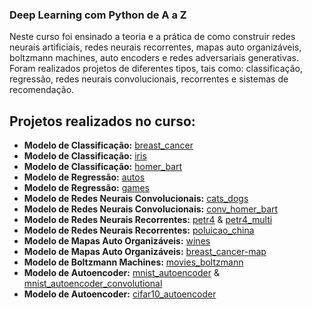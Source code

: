 
### Deep Learning com Python de A a Z
Neste curso foi ensinado a teoria e a prática de como construir redes neurais artificiais, redes neurais recorrentes, mapas auto organizáveis, boltzmann machines, auto encoders e redes adversariais generativas. Foram realizados projetos de diferentes tipos, tais como: classificação, regressão, redes neurais convolucionais, recorrentes e sistemas de recomendação.

## Projetos realizados no curso:
* **Modelo de Classificação:** [breast_cancer](https://github.com/Gttz/Cursos-DataScience/blob/main/Deep%20Learning%20com%20Python%20de%20A%20a%20Z/notebooks/breast_cancer.ipynb)
* **Modelo de Classificação:** [iris](https://github.com/Gttz/Cursos-DataScience/blob/main/Deep%20Learning%20com%20Python%20de%20A%20a%20Z/notebooks/iris.ipynb)
* **Modelo de Classificação:** [homer_bart](https://github.com/Gttz/Cursos-DataScience/blob/main/Deep%20Learning%20com%20Python%20de%20A%20a%20Z/notebooks/homer_bart.ipynb)
* **Modelo de Regressão:** [autos](https://github.com/Gttz/Cursos-DataScience/blob/main/Deep%20Learning%20com%20Python%20de%20A%20a%20Z/notebooks/autos.ipynb)
* **Modelo de Regressão:** [games](https://github.com/Gttz/Cursos-DataScience/blob/main/Deep%20Learning%20com%20Python%20de%20A%20a%20Z/notebooks/games.ipynb)
* **Modelo de Redes Neurais Convolucionais:** [cats_dogs](https://github.com/Gttz/Cursos-DataScience/blob/main/Deep%20Learning%20com%20Python%20de%20A%20a%20Z/notebooks/cats_dogs.ipynb)
* **Modelo de Redes Neurais Convolucionais:** [conv_homer_bart](https://github.com/Gttz/Cursos-DataScience/blob/main/Deep%20Learning%20com%20Python%20de%20A%20a%20Z/notebooks/conv_homer_bart.ipynb)
* **Modelo de Redes Neurais Recorrentes:** [petr4](https://github.com/Gttz/Cursos-DataScience/blob/main/Deep%20Learning%20com%20Python%20de%20A%20a%20Z/notebooks/petr4.ipynb) & [petr4_multi](https://github.com/Gttz/Cursos-DataScience/blob/main/Deep%20Learning%20com%20Python%20de%20A%20a%20Z/notebooks/petr4-multi.ipynb)
* **Modelo de Redes Neurais Recorrentes:** [poluicao_china](https://github.com/Gttz/Cursos-DataScience/blob/main/Deep%20Learning%20com%20Python%20de%20A%20a%20Z/notebooks/poluicao_china.ipynb)
* **Modelo de Mapas Auto Organizáveis:** [wines](https://github.com/Gttz/Cursos-DataScience/blob/main/Deep%20Learning%20com%20Python%20de%20A%20a%20Z/notebooks/wines.ipynb)
* **Modelo de Mapas Auto Organizáveis:** [breast_cancer-map](https://github.com/Gttz/Cursos-DataScience/blob/main/Deep%20Learning%20com%20Python%20de%20A%20a%20Z/notebooks/breast_cancer-map.ipynb)
* **Modelo de Boltzmann Machines:** [movies_boltzmann](https://github.com/Gttz/Cursos-DataScience/blob/main/Deep%20Learning%20com%20Python%20de%20A%20a%20Z/notebooks/movies_boltzmann.ipynb)
* **Modelo de Autoencoder:** [mnist_autoencoder](https://github.com/Gttz/Cursos-DataScience/blob/main/Deep%20Learning%20com%20Python%20de%20A%20a%20Z/notebooks/mnist_autoencoder.ipynb) & [mnist_autoencoder_convolutional](https://github.com/Gttz/Cursos-DataScience/blob/main/Deep%20Learning%20com%20Python%20de%20A%20a%20Z/notebooks/mnist_autoencoder_convolutional.ipynb)
* **Modelo de Autoencoder:** [cifar10_autoencoder](https://github.com/Gttz/Cursos-DataScience/blob/main/Deep%20Learning%20com%20Python%20de%20A%20a%20Z/notebooks/cifar10_autoencoder.ipynb)
